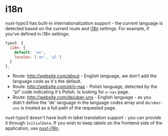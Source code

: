 # i18n
nuxt-typo3 has built-in internationalization support - the current language is detected based on the current route and [i18n](/introduction/options#i18n) settings. 
For example, if you've defined in i18n settings: 
```js
typo3: {
  i18n: {
    default: 'en',
    locales: ['en', 'pl']
  }
},
```

* Route: http://website.com/about - English language, we don't add the language code as it's the default.
* Route: http://website.com/pl/o-nas - Polish language, detected by the "pl" code indicating it's Polish. Is looking for `o-nas` page.
* Route: http://website.com/de/uber-uns - English language - as you didn't define the 'de' language in the language codes array and `de/uber-uns` is treated as a full path of the requested page.

nuxt-typo3 doesn't have built-in label translation support - you can provide it through `InitialData`. If you wish to keep labels on the frontend side of the application, use [nuxt-i18n](/integrations/usenuxti18n).
